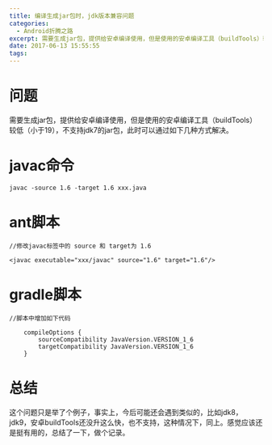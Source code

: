 ```yaml
---
title: 编译生成jar包时，jdk版本兼容问题
categories: 
  - Android折腾之路
excerpt: 需要生成jar包，提供给安卓编译使用，但是使用的安卓编译工具（buildTools）较低（小于19），不支持jdk7的jar包，此时可以通过如下几种方式解决。
date: 2017-06-13 15:55:55
tags: 
---
```


# 问题

需要生成jar包，提供给安卓编译使用，但是使用的安卓编译工具（buildTools）较低（小于19），不支持jdk7的jar包，此时可以通过如下几种方式解决。

# javac命令

```
javac -source 1.6 -target 1.6 xxx.java
```

# ant脚本

```
//修改javac标签中的 source 和 target为 1.6

<javac executable="xxx/javac" source="1.6" target="1.6"/>
```

# gradle脚本

```
//脚本中增加如下代码

    compileOptions {
        sourceCompatibility JavaVersion.VERSION_1_6
        targetCompatibility JavaVersion.VERSION_1_6
    }
```

# 总结

这个问题只是举了个例子，事实上，今后可能还会遇到类似的，比如jdk8，jdk9，安卓buildTools还没升这么快，也不支持，这种情况下，同上。感觉应该还是挺有用的，总结了一下，做个记录。
